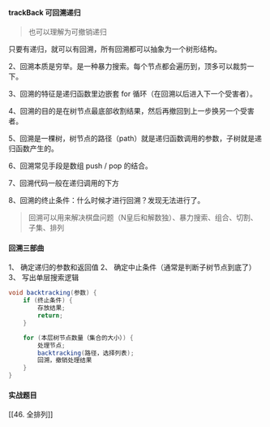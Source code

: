 #### trackBack 可回溯递归

> 也可以理解为可撤销递归

只要有递归，就可以有回溯，所有回溯都可以抽象为一个树形结构。 


2、回溯本质是穷举。是一种暴力搜索。每个节点都会遍历到，顶多可以裁剪一下。

3、回溯的特征是递归函数里边嵌套 for 循环（在回溯以后进入下一个受害者）。

4、回溯的目的是在树节点最底部收割结果，然后再撤回到上一步换另一个受害者。

5、回溯是一棵树，树节点的路径（path）就是递归函数调用的参数，子树就是递归函数产生的。

6、回溯常见手段是数组 push / pop 的结合。

7、回溯代码一般在递归调用的下方

8、回溯的终止条件：什么时候才进行回溯？发现无法进行了。 

>回溯可以用来解决棋盘问题（N皇后和解数独）、暴力搜索、组合、切割、子集、排列

#### 回溯三部曲

1、 确定递归的参数和返回值
2、 确定中止条件（通常是判断子树节点到底了）
3、 写出单层搜索逻辑

```java
void backtracking(参数) {
	if (终⽌条件) {
		存放结果;
		return;
	}

	for (本层树节点数量（集合的⼤⼩）) {
		处理节点;
		backtracking(路径，选择列表);
		回溯，撤销处理结果
	}
}
```

#### 实战题目

[[46. 全排列]]
